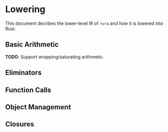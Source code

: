# Lowering

This document decribes the lower-level IR of `rura` and how it is lowered into Rust.

## Basic Arithmetic

**TODO**: Support wrapping/saturating arithmetic.


## Eliminators


## Function Calls

## Object Management

## Closures